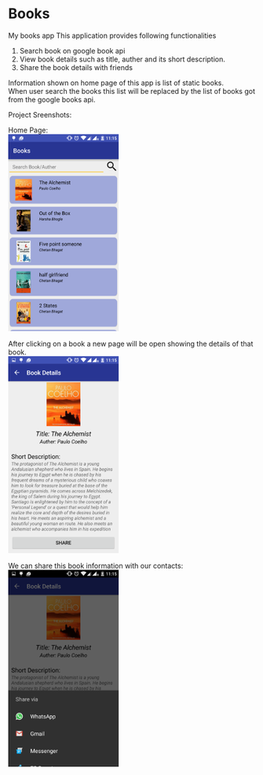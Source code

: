 # Books

My books app
This application provides following functionalities<br>
1) Search book on google book api<br>
2) View book details such as title, auther and its short description.<br>
3) Share the book details with friends<br>

Information shown on home page of this app is list of static books.<br>
When user search the books this list will be replaced by the list of books got from the google books api. 

Project Sreenshots:

Home Page:<br>
<img src="screenshots/book_search.png" height=400 width-200><br>

After clicking on a book a new page will be open showing the details of that book.<br>
<img src="screenshots/book_details.png" height=400 width-200><br>

We can share this book information with our contacts:<br>
<img src="screenshots/share_book.png" height=400 width-200><br>

